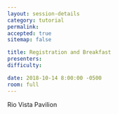```yaml
---
layout: session-details
category: tutorial
permalink:
accepted: true
sitemap: false

title: Registration and Breakfast
presenters:
difficulty:

date: 2018-10-14 8:00:00 -0500
room: full
---
```

Rio Vista Pavilion
